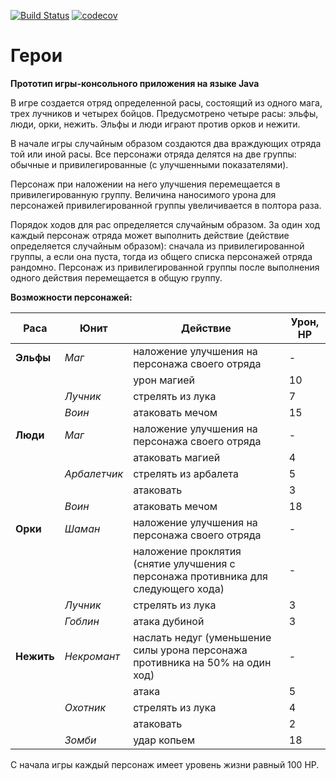 [![Build Status](https://travis-ci.org/andrsam/heroes.svg?branch=master)](https://travis-ci.org/andrsam/heroes)
[![codecov](https://codecov.io/gh/andrsam/heroes/branch/master/graph/badge.svg)](https://codecov.io/gh/andrsam/heroes)
# Герои

**Прототип игры-консольного приложения на языке Java**

<p>В игре создается отряд определенной расы, состоящий из одного мага,
трех лучников и четырех бойцов. Предусмотрено четыре расы: эльфы, люди,
орки, нежить. Эльфы и люди играют против орков и нежити.</p>

<p>В начале игры случайным образом создаются два враждующих отряда той или иной расы.
Все персонажи отряда делятся на две группы: обычные и привилегированные (с улучшенными показателями). </p>
Персонаж при наложении на него улучшения перемещается в привилегированную группу. 
Величина наносимого урона для персонажей привилегированной группы увеличивается в полтора раза. 

<p>Порядок ходов для рас определяется случайным образом. За один ход каждый персонаж отряда может выполнить действие (действие определяется случайным образом): сначала из привилегированной группы, а если она пуста, тогда из общего списка персонажей отряда рандомно. Персонаж из привилегированной группы после выполнения одного действия перемещается в общую группу. </p>

**Возможности персонажей:**

| Раса | Юнит  | Действие | Урон, HP |
| --- | --- | --- | --- |
|**Эльфы** |*Маг*|наложение улучшения на персонажа своего отряда|-
|||урон магией| 10
||*Лучник*|стрелять из лука|7
||*Воин*|атаковать мечом|15
**Люди**|*Маг*|наложение улучшения на персонажа своего отряда|-|
|||атаковать магией|4
||*Арбалетчик*|стрелять из арбалета|5
|||атаковать|3
||*Воин*|атаковать мечом|18
**Орки**|*Шаман*|наложение улучшения на персонажа своего отряда|-
|||наложение проклятия (снятие улучшения с персонажа противника для следующего хода)|-
||*Лучник*|стрелять из лука|3
||*Гоблин*|атака дубиной|3
**Нежить**|*Некромант*|наслать недуг (уменьшение силы урона персонажа противника на 50% на один ход)|-
|||атака|5
||*Охотник*|стрелять из лука|4
|||атаковать|2
||*Зомби*|удар копьем|18

С начала игры каждый персонаж имеет уровень жизни равный 100 HP.
